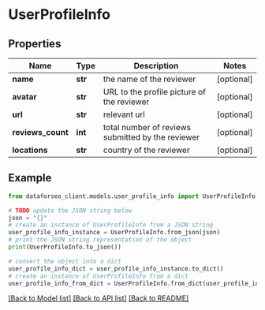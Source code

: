 # UserProfileInfo


## Properties

Name | Type | Description | Notes
------------ | ------------- | ------------- | -------------
**name** | **str** | the name of the reviewer | [optional] 
**avatar** | **str** | URL to the profile picture of the reviewer | [optional] 
**url** | **str** | relevant url | [optional] 
**reviews_count** | **int** | total number of reviews submitted by the reviewer | [optional] 
**locations** | **str** | country of the reviewer | [optional] 

## Example

```python
from dataforseo_client.models.user_profile_info import UserProfileInfo

# TODO update the JSON string below
json = "{}"
# create an instance of UserProfileInfo from a JSON string
user_profile_info_instance = UserProfileInfo.from_json(json)
# print the JSON string representation of the object
print(UserProfileInfo.to_json())

# convert the object into a dict
user_profile_info_dict = user_profile_info_instance.to_dict()
# create an instance of UserProfileInfo from a dict
user_profile_info_from_dict = UserProfileInfo.from_dict(user_profile_info_dict)
```
[[Back to Model list]](../README.md#documentation-for-models) [[Back to API list]](../README.md#documentation-for-api-endpoints) [[Back to README]](../README.md)


